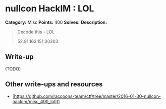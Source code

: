 # nullcon HackIM : LOL

**Category:** Misc
**Points:** 400
**Solves:** 
**Description:**

> Decode this - LOL
> 
> 52.91.163.151:30303


## Write-up

(TODO)

## Other write-ups and resources

* [https://github.com/raccoons-team/ctf/tree/master/2016-01-30-nullcon-hackim/misc_400_lol]()
